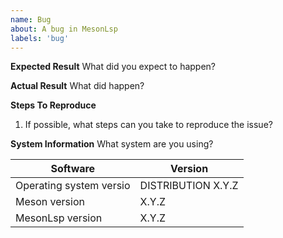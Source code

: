 ```yaml
---
name: Bug
about: A bug in MesonLsp
labels: 'bug'
---
```


**Expected Result**
What did you expect to happen?

**Actual Result**
What did happen?

**Steps To Reproduce**
1. If possible, what steps can you take to reproduce the issue?

**System Information**
What system are you using?

| Software | Version |
| --- | --- |
| Operating system versio | DISTRIBUTION X.Y.Z |
| Meson version | X.Y.Z |
| MesonLsp version | X.Y.Z |

<!--
Adopted from https://raw.githubusercontent.com/darlinghq/darling/master/.github/ISSUE_TEMPLATE/misc_bug.md
-->
